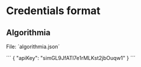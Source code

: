 # Credentials format

## Algorithmia

File: ´algorithmia.json´

´´´
{
    "apiKey": "simGL9JfATl7e1rMLKst2jbOuqw1"
}
´´´